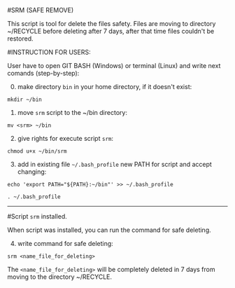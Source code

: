#SRM (SAFE REMOVE)

This script is tool for delete the files safety.
Files are moving to directory ~/RECYCLE before deleting after 7 days, after that time files couldn't be restored.

#INSTRUCTION FOR USERS:

User have to open GIT BASH (Windows) or terminal (Linux)  and write next comands (step-by-step):

0. make directory ```bin``` in your home directory, if it doesn't exist:
  
```mkdir ~/bin```

1. move ```srm```  script to the ~/bin directory:
  
```mv <srm> ~/bin```


2. give rights for execute script ```srm```:
  
```chmod u+x ~/bin/srm```


3. add in existing file  ```~/.bash_profile``` new PATH for script and accept changing:

```echo 'export PATH="${PATH}:~/bin"' >> ~/.bash_profile```

```. ~/.bash_profile```

*** 
#Script ```srm``` installed. 

When script was installed, you can run the command for safe deleting.

4. write command for safe deleting:

```srm <name_file_for_deleting>``` 

The ```<name_file_for_deleting>``` will be completely deleted in 7 days from moving to the directory ~/RECYCLE.
